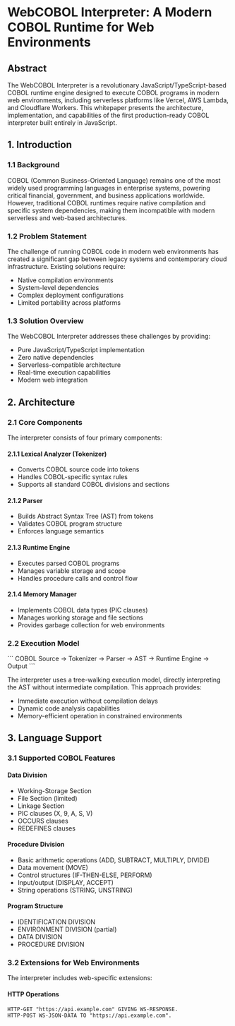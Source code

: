 # WebCOBOL Interpreter: A Modern COBOL Runtime for Web Environments

## Abstract

The WebCOBOL Interpreter is a revolutionary JavaScript/TypeScript-based COBOL runtime engine designed to execute COBOL programs in modern web environments, including serverless platforms like Vercel, AWS Lambda, and Cloudflare Workers. This whitepaper presents the architecture, implementation, and capabilities of the first production-ready COBOL interpreter built entirely in JavaScript.

## 1. Introduction

### 1.1 Background

COBOL (Common Business-Oriented Language) remains one of the most widely used programming languages in enterprise systems, powering critical financial, government, and business applications worldwide. However, traditional COBOL runtimes require native compilation and specific system dependencies, making them incompatible with modern serverless and web-based architectures.

### 1.2 Problem Statement

The challenge of running COBOL code in modern web environments has created a significant gap between legacy systems and contemporary cloud infrastructure. Existing solutions require:

- Native compilation environments
- System-level dependencies
- Complex deployment configurations
- Limited portability across platforms

### 1.3 Solution Overview

The WebCOBOL Interpreter addresses these challenges by providing:

- Pure JavaScript/TypeScript implementation
- Zero native dependencies
- Serverless-compatible architecture
- Real-time execution capabilities
- Modern web integration

## 2. Architecture

### 2.1 Core Components

The interpreter consists of four primary components:

#### 2.1.1 Lexical Analyzer (Tokenizer)
- Converts COBOL source code into tokens
- Handles COBOL-specific syntax rules
- Supports all standard COBOL divisions and sections

#### 2.1.2 Parser
- Builds Abstract Syntax Tree (AST) from tokens
- Validates COBOL program structure
- Enforces language semantics

#### 2.1.3 Runtime Engine
- Executes parsed COBOL programs
- Manages variable storage and scope
- Handles procedure calls and control flow

#### 2.1.4 Memory Manager
- Implements COBOL data types (PIC clauses)
- Manages working storage and file sections
- Provides garbage collection for web environments

### 2.2 Execution Model

\`\`\`
COBOL Source → Tokenizer → Parser → AST → Runtime Engine → Output
\`\`\`

The interpreter uses a tree-walking execution model, directly interpreting the AST without intermediate compilation. This approach provides:

- Immediate execution without compilation delays
- Dynamic code analysis capabilities
- Memory-efficient operation in constrained environments

## 3. Language Support

### 3.1 Supported COBOL Features

#### Data Division
- Working-Storage Section
- File Section (limited)
- Linkage Section
- PIC clauses (X, 9, A, S, V)
- OCCURS clauses
- REDEFINES clauses

#### Procedure Division
- Basic arithmetic operations (ADD, SUBTRACT, MULTIPLY, DIVIDE)
- Data movement (MOVE)
- Control structures (IF-THEN-ELSE, PERFORM)
- Input/output (DISPLAY, ACCEPT)
- String operations (STRING, UNSTRING)

#### Program Structure
- IDENTIFICATION DIVISION
- ENVIRONMENT DIVISION (partial)
- DATA DIVISION
- PROCEDURE DIVISION

### 3.2 Extensions for Web Environments

The interpreter includes web-specific extensions:

#### HTTP Operations
```cobol
HTTP-GET "https://api.example.com" GIVING WS-RESPONSE.
HTTP-POST WS-JSON-DATA TO "https://api.example.com".
